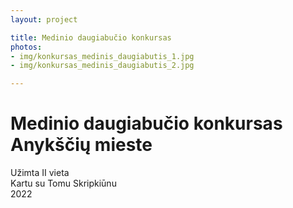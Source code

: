```yaml
---
layout: project

title: Medinio daugiabučio konkursas
photos:
- img/konkursas_medinis_daugiabutis_1.jpg
- img/konkursas_medinis_daugiabutis_2.jpg

---
```

<h1>Medinio daugiabučio konkursas Anykščių mieste</h1>
<p>Užimta II vieta<br/>Kartu su Tomu Skripkiūnu<br/>2022</p>
